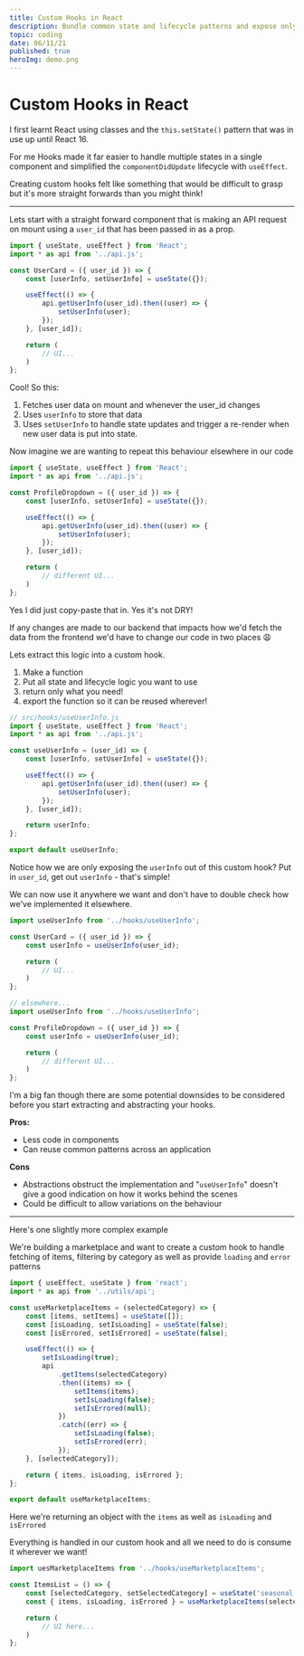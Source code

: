 ```yaml
---
title: Custom Hooks in React
description: Bundle common state and lifecycle patterns and expose only what you need!
topic: coding
date: 06/11/21
published: true
heroImg: demo.png
---
```


# Custom Hooks in React

I first learnt React using classes and the `this.setState()` pattern that was in use up until React 16.

For me Hooks made it far easier to handle multiple states in a single component and simplified the `componentDidUpdate` lifecycle with `useEffect`.

Creating custom hooks felt like something that would be difficult to grasp but it's more straight forwards than you might think!

---

Lets start with a straight forward component that is making an API request on mount using a `user_id` that has been passed in as a prop.

```jsx
import { useState, useEffect } from 'React';
import * as api from '../api.js';

const UserCard = ({ user_id }) => {
	const [userInfo, setUserInfo] = useState({});

	useEffect(() => {
		api.getUserInfo(user_id).then((user) => {
			setUserInfo(user);
		});
	}, [user_id]);

    return (
        // UI...
    )
};
```

Cool! So this:

1. Fetches user data on mount and whenever the user_id changes
2. Uses `userInfo` to store that data
3. Uses `setUserInfo` to handle state updates and trigger a re-render when new user data is put into state.

Now imagine we are wanting to repeat this behaviour elsewhere in our code

```jsx
import { useState, useEffect } from 'React';
import * as api from '../api.js';

const ProfileDropdown = ({ user_id }) => {
	const [userInfo, setUserInfo] = useState({});

	useEffect(() => {
		api.getUserInfo(user_id).then((user) => {
			setUserInfo(user);
		});
	}, [user_id]);

    return (
        // different UI...
    )
};
```

Yes I did just copy-paste that in. Yes it's not DRY!

If any changes are made to our backend that impacts how we'd fetch the data from the frontend we'd have to change our code in two places 😩

Lets extract this logic into a custom hook.

1. Make a function
2. Put all state and lifecycle logic you want to use
3. return only what you need!
4. export the function so it can be reused wherever!

```js
// src/hooks/useUserInfo.js
import { useState, useEffect } from 'React';
import * as api from '../api.js';

const useUserInfo = (user_id) => {
	const [userInfo, setUserInfo] = useState({});

	useEffect(() => {
		api.getUserInfo(user_id).then((user) => {
			setUserInfo(user);
		});
	}, [user_id]);

	return userInfo;
};

export default useUserInfo;
```

Notice how we are only exposing the `userInfo` out of this custom hook? Put in `user_id`, get out `userInfo` - that's simple!

We can now use it anywhere we want and don't have to double check how we've implemented it elsewhere.

```jsx
import useUserInfo from '../hooks/useUserInfo';

const UserCard = ({ user_id }) => {
	const userInfo = useUserInfo(user_id);

    return (
        // UI...
    )
};

// elsewhere...
import useUserInfo from '../hooks/useUserInfo';

const ProfileDropdown = ({ user_id }) => {
	const userInfo = useUserInfo(user_id);

    return (
        // different UI...
    )
};
```

I'm a big fan though there are some potential downsides to be considered before you start extracting and abstracting your hooks.

**Pros:**

- Less code in components
- Can reuse common patterns across an application

**Cons**

- Abstractions obstruct the implementation and "`useUserInfo`" doesn't give a good indication on how it works behind the scenes
- Could be difficult to allow variations on the behaviour

---

Here's one slightly more complex example

We're building a marketplace and want to create a custom hook to handle fetching of items, filtering by category as well as provide `loading` and `error` patterns

```js
import { useEffect, useState } from 'react';
import * as api from '../utils/api';

const useMarketplaceItems = (selectedCategory) => {
	const [items, setItems] = useState([]);
	const [isLoading, setIsLoading] = useState(false);
	const [isErrored, setIsErrored] = useState(false);

	useEffect(() => {
		setIsLoading(true);
		api
			.getItems(selectedCategory)
			.then((items) => {
				setItems(items);
				setIsLoading(false);
				setIsErrored(null);
			})
			.catch((err) => {
				setIsLoading(false);
				setIsErrored(err);
			});
	}, [selectedCategory]);

	return { items, isLoading, isErrored };
};

export default useMarketplaceItems;
```

Here we're returning an object with the `items` as well as `isLoading` and `isErrored`

Everything is handled in our custom hook and all we need to do is consume it wherever we want!

```jsx
import uesMarketplaceItems from '../hooks/useMarketplaceItems';

const ItemsList = () => {
	const [selectedCategory, setSelectedCategory] = useState('seasonal');
	const { items, isLoading, isErrored } = useMarketplaceItems(selectedCategory);

    return (
        // UI here...
    )
};
```

